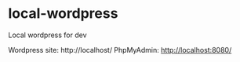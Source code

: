 # local-wordpress
 Local wordpress for dev

Wordpress site: http://localhost/
PhpMyAdmin: [http://localhost:8080/](http://localhost:8080/)